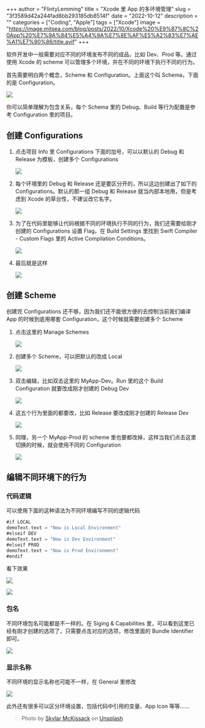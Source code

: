 +++
author = "FlintyLemming"
title = "Xcode 里 App 的多环境管理"
slug = "3f3589d42a244fad8bb293185db8514f"
date = "2022-10-12"
description = ""
categories = ["Coding", "Apple"]
tags = ["Xcode"]
image = "https://image.mitsea.com/blog/posts/2022/10/Xcode%20%E9%87%8C%20App%20%E7%9A%84%E5%A4%9A%E7%8E%AF%E5%A2%83%E7%AE%A1%E7%90%86/title.avif"
+++

软件开发中一般需要对应不同的环境发布不同的成品，比如 Dev、Prod 等。通过使用 Xcode 的 scheme 可以管理多个环境，并在不同的环境下执行不同的行为。

首先需要明白两个概念，Scheme 和 Configuration。上面这个叫 Schema，下面的是 Configuration。

![](https://image.mitsea.com/blog/posts/2022/10/Xcode%20%E9%87%8C%20App%20%E7%9A%84%E5%A4%9A%E7%8E%AF%E5%A2%83%E7%AE%A1%E7%90%86/Untitled.avif)

你可以简单理解为包含关系，每个 Schema 里的 Debug、Build 等行为配置是参考 Configuration 里的项目。

## 创建 Configurations

1. 点击项目 Info 里 Configurations 下面的加号，可以以默认的 Debug 和 Release 为模板，创建多个 Configurations

    ![](https://image.mitsea.com/blog/posts/2022/10/Xcode%20%E9%87%8C%20App%20%E7%9A%84%E5%A4%9A%E7%8E%AF%E5%A2%83%E7%AE%A1%E7%90%86/Untitled%201.avif)

2. 每个环境里的 Debug 和 Release 还是要区分开的，所以这边创建出了如下的 Configurations。默认的那一组 Debug 和 Release 就当内部本地用，但是考虑到 Xcode 的草台性，不建议改它名字。

    ![](https://image.mitsea.com/blog/posts/2022/10/Xcode%20%E9%87%8C%20App%20%E7%9A%84%E5%A4%9A%E7%8E%AF%E5%A2%83%E7%AE%A1%E7%90%86/Untitled%202.avif)

3. 为了在代码里能够让代码根据不同的环境执行不同的行为，我们还需要给刚才创建的 Configurations 设置 Flag。在 Build Settings 里找到 Swift Compiler - Custom Flags 里的 Active Compilation Conditions。

    ![](https://image.mitsea.com/blog/posts/2022/10/Xcode%20%E9%87%8C%20App%20%E7%9A%84%E5%A4%9A%E7%8E%AF%E5%A2%83%E7%AE%A1%E7%90%86/Untitled%203.avif)

4. 最后就是这样

    ![](https://image.mitsea.com/blog/posts/2022/10/Xcode%20%E9%87%8C%20App%20%E7%9A%84%E5%A4%9A%E7%8E%AF%E5%A2%83%E7%AE%A1%E7%90%86/Untitled%204.avif)

## 创建 Scheme

创建完 Configurations 还不够，因为我们还不能很方便的去控制当前我们编译 App 的时候到底用哪套 Configuration，这个时候就需要创建多个 Scheme

1. 点击这里的 Manage Schemes

    ![](https://image.mitsea.com/blog/posts/2022/10/Xcode%20%E9%87%8C%20App%20%E7%9A%84%E5%A4%9A%E7%8E%AF%E5%A2%83%E7%AE%A1%E7%90%86/Untitled%205.avif)

2. 创建多个 Scheme，可以把默认的改成 Local

    ![](https://image.mitsea.com/blog/posts/2022/10/Xcode%20%E9%87%8C%20App%20%E7%9A%84%E5%A4%9A%E7%8E%AF%E5%A2%83%E7%AE%A1%E7%90%86/Untitled%206.avif)

3. 双击编辑，比如双击这里的 MyApp-Dev。Run 里的这个 Build Configuration 就要改成刚才创建的 Debug Dev

    ![](https://image.mitsea.com/blog/posts/2022/10/Xcode%20%E9%87%8C%20App%20%E7%9A%84%E5%A4%9A%E7%8E%AF%E5%A2%83%E7%AE%A1%E7%90%86/Untitled%207.avif)

4. 这五个行为里面的都要改，比如 Release 要改成刚才创建的 Release Dev

    ![](https://image.mitsea.com/blog/posts/2022/10/Xcode%20%E9%87%8C%20App%20%E7%9A%84%E5%A4%9A%E7%8E%AF%E5%A2%83%E7%AE%A1%E7%90%86/Untitled%208.avif)

5. 同理，另一个 MyApp-Prod 的 scheme 里也要都改掉，这样当我们点击这里切换的时候，就会使用不同的 Configuration

    ![](https://image.mitsea.com/blog/posts/2022/10/Xcode%20%E9%87%8C%20App%20%E7%9A%84%E5%A4%9A%E7%8E%AF%E5%A2%83%E7%AE%A1%E7%90%86/Untitled%209.avif)

## 编辑不同环境下的行为

### 代码逻辑

可以使用下面的这种语法为不同环境编写不同的逻辑代码

```swift
#if LOCAL
demoText.text = "Now is Local Environment"
#elseif DEV
demoText.text = "Now is Dev Environment"
#elseif PROD
demoText.text = "Now is Prod Environment"
#endif
```

看下效果

![](https://image.mitsea.com/blog/posts/2022/10/Xcode%20%E9%87%8C%20App%20%E7%9A%84%E5%A4%9A%E7%8E%AF%E5%A2%83%E7%AE%A1%E7%90%86/Untitled%2010.avif)

![](https://image.mitsea.com/blog/posts/2022/10/Xcode%20%E9%87%8C%20App%20%E7%9A%84%E5%A4%9A%E7%8E%AF%E5%A2%83%E7%AE%A1%E7%90%86/Untitled%2011.avif)

### 包名

不同环境包名可能都是不一样的。在 Siging & Capabilities 里，可以看到这里已经有刚才创建的选项了，只需要点击对应的选项，修改里面的 Bundle Identifier 即可。

![](https://image.mitsea.com/blog/posts/2022/10/Xcode%20%E9%87%8C%20App%20%E7%9A%84%E5%A4%9A%E7%8E%AF%E5%A2%83%E7%AE%A1%E7%90%86/Untitled%2012.avif)

### 显示名称

不同环境的显示名称也可能不一样，在 General 里修改

![](https://image.mitsea.com/blog/posts/2022/10/Xcode%20%E9%87%8C%20App%20%E7%9A%84%E5%A4%9A%E7%8E%AF%E5%A2%83%E7%AE%A1%E7%90%86/Untitled%2013.avif)

此外还有很多可以区分环境设置，包括代码中引用的变量、App Icon 等等……

> Photo by [Skylar McKissack](https://unsplash.com/@skymckissack?utm_source=unsplash&utm_medium=referral&utm_content=creditCopyText) on [Unsplash](https://unsplash.com/?utm_source=unsplash&utm_medium=referral&utm_content=creditCopyText)
  